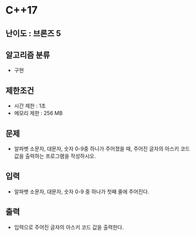 # C++17

## 난이도 : 브론즈 5

## 알고리즘 분류
  - 구현

## 제한조건
  - 시간 제한 : 1초
  - 메모리 제한 : 256 MB

## 문제
  - 알파벳 소문자, 대문자, 숫자 0-9중 하나가 주어졌을 때, 주어진 글자의 아스키 코드값을 출력하는 프로그램을 작성하시오.

## 입력
  - 알파벳 소문자, 대문자, 숫자 0-9 중 하나가 첫째 줄에 주어진다.

## 출력
  - 입력으로 주어진 글자의 아스키 코드 값을 출력한다.
